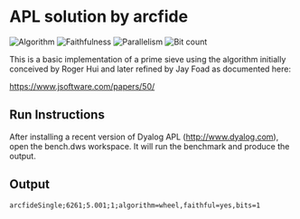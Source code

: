 # APL solution by arcfide

![Algorithm](https://img.shields.io/badge/Algorithm-wheel-yellowgreen)
![Faithfulness](https://img.shields.io/badge/Faithful-yes-green)
![Parallelism](https://img.shields.io/badge/Parallel-no-green)
![Bit count](https://img.shields.io/badge/Bits-1-green)

This is a basic implementation of a prime sieve using the algorithm initially conceived by Roger Hui and later refined by Jay Foad as documented here:

https://www.jsoftware.com/papers/50/

## Run Instructions

After installing a recent version of Dyalog APL (http://www.dyalog.com), open the bench.dws workspace. It will run the benchmark and produce the output.

## Output

	arcfideSingle;6261;5.001;1;algorithm=wheel,faithful=yes,bits=1

